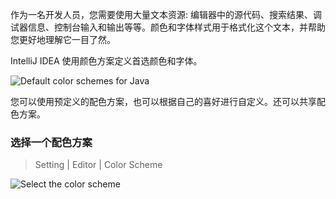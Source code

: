 作为一名开发人员，您需要使用大量文本资源: 编辑器中的源代码、搜索结果、调试器信息、控制台输入和输出等等。颜色和字体样式用于格式化这个文本，并帮助您更好地理解它一目了然。



IntelliJ IDEA 使用颜色方案定义首选颜色和字体。

![Default color schemes for Java](../.vuepress/public/ColorSchemeExample_Java.png)

您可以使用预定义的配色方案，也可以根据自己的喜好进行自定义。还可以共享配色方案。



### 选择一个配色方案

> Setting | Editor | Color Scheme 

![Select the color scheme](../.vuepress/public/ColorSchemeSelect.png)